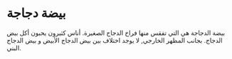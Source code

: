 # بيضة دجاجة

بيضة الدجاجة هي التي تفقس منها فراخ الدجاج الصغيرة. أناس كثيرون يحبون أكل بيض
الدجاج. بجانب المظهر الخارجي, لا يوجد اختلاف بين بيض الدجاج الأبيض و بيض الدجاج
البني.

